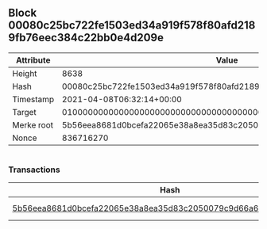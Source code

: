 ## Block 00080c25bc722fe1503ed34a919f578f80afd2189fb76eec384c22bb0e4d209e

Attribute | Value
--- | ---
Height | 8638
Hash | 00080c25bc722fe1503ed34a919f578f80afd2189fb76eec384c22bb0e4d209e
Timestamp | 2021-04-08T06:32:14+00:00
Target | 0100000000000000000000000000000000000000000000000000000000000000
Merke root | 5b56eea8681d0bcefa22065e38a8ea35d83c2050079c9d66a6cca6dd5573c893
Nonce | 836716270

```

```

### Transactions

Hash | Amount
--- | ---
[5b56eea8681d0bcefa22065e38a8ea35d83c2050079c9d66a6cca6dd5573c893](5b56eea8681d0bcefa22065e38a8ea35d83c2050079c9d66a6cca6dd5573c893.md) | 10.00000000 SKEPTI 
